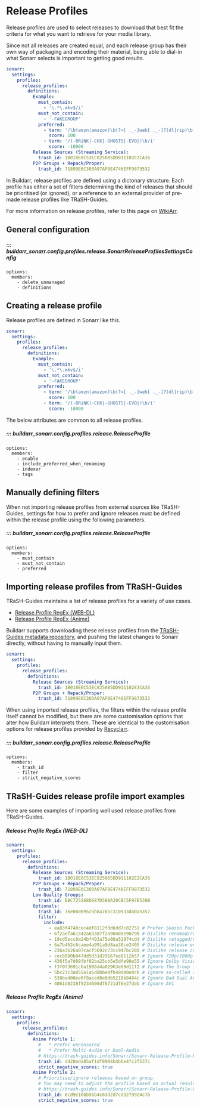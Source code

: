 # Release Profiles

Release profiles are used to select releases to download that best fit the criteria for what you want to retrieve for your media library.

Since not all releases are created equal, and each release group has their own way of packaging and encoding their material, being able to dial-in what Sonarr selects is important to getting good results.

```yaml
sonarr:
  settings:
    profiles:
      release_profiles:
        definitions:
          Example:
            must_contain:
              - '\.*\.mkv$/i'
            must_not_contain:
              - '-FAKEGROUP'
            preferred:
              - term: '/\b(amzn|amazon)\b(?=[ ._-]web[ ._-]?(dl|rip)\b)/i'
                score: 100
              - term: '/(-BRiNK|-CHX|-GHOSTS|-EVO|)\b/i'
                score: -10000
          Release Sources (Streaming Service):
            trash_id: 1B018E0C53EC825085DD911102E2CA36
          P2P Groups + Repack/Proper:
            trash_id: 71899E6C303A07AF0E4746EFF9873532
```

In Buildarr, release profiles are defined using a dictonary structure. Each profile has either a set of
filters determining the kind of releases that should be prioritised (or ignored),
or a reference to an external provider of pre-made release profiles like TRaSH-Guides.

For more information on release profiles, refer to this page on
[WikiArr](https://wiki.servarr.com/sonarr/settings#release-profiles).

## General configuration

##### ::: buildarr_sonarr.config.profiles.release.SonarrReleaseProfilesSettingsConfig
    options:
      members:
        - delete_unmanaged
        - definitions

## Creating a release profile

Release profiles are defined in Sonarr like this.

```yaml
sonarr:
  settings:
    profiles:
      release_profiles:
        definitions:
          Example:
            must_contain:
              - '\.*\.mkv$/i'
            must_not_contain:
              - '-FAKEGROUP'
            preferred:
              - term: '/\b(amzn|amazon)\b(?=[ ._-]web[ ._-]?(dl|rip)\b)/i'
                score: 100
              - term: '/(-BRiNK|-CHX|-GHOSTS|-EVO|)\b/i'
                score: -10000
```

The below attributes are common to all release profiles.

##### ::: buildarr_sonarr.config.profiles.release.ReleaseProfile
    options:
      members:
        - enable
        - include_preferred_when_renaming
        - indexer
        - tags

## Manually defining filters

When not importing release profiles from external sources like TRaSH-Guides,
settings for how to prefer and ignore releases must be defined within
the release profile using the following parameters.

##### ::: buildarr_sonarr.config.profiles.release.ReleaseProfile
    options:
      members:
        - must_contain
        - must_not_contain
        - preferred

## Importing release profiles from TRaSH-Guides

TRaSH-Guides maintains a list of release profiles for a variety of use cases.

* [Release Profile RegEx (WEB-DL)](https://trash-guides.info/Sonarr/Sonarr-Release-Profile-RegEx/)
* [Release Profile RegEx (Anime)](https://trash-guides.info/Sonarr/Sonarr-Release-Profile-RegEx-Anime/)

Buildarr supports downloading these release profiles from the
[TRaSH-Guides metadata repository](https://github.com/TRaSH-/Guides/tree/master/docs/json/sonarr/rp),
and pushing the latest changes to Sonarr directly, without having to manually input them.

```yaml
sonarr:
  settings:
    profiles:
      release_profiles:
        definitions:
          Release Sources (Streaming Service):
            trash_id: 1B018E0C53EC825085DD911102E2CA36
          P2P Groups + Repack/Proper:
            trash_id: 71899E6C303A07AF0E4746EFF9873532
```

When using imported release profiles, the filters within the release profile itself cannot be modified,
but there are some customisation options that alter how Buildarr interprets them.
These are identical to the customisation options for release profiles
provided by
[Recyclarr](https://recyclarr.dev/wiki/yaml/config-reference#release-profile-settings).

##### ::: buildarr_sonarr.config.profiles.release.ReleaseProfile
    options:
      members:
        - trash_id
        - filter
        - strict_negative_scores

## TRaSH-Guides release profile import examples

Here are some examples of importing well used release profiles from TRaSH-Guides.

##### Release Profile RegEx (WEB-DL)

```yaml
sonarr:
  settings:
    profiles:
      release_profiles:
        definitions:
          Release Sources (Streaming Service):
            trash_id: 1B018E0C53EC825085DD911102E2CA36
          P2P Groups + Repack/Proper:
            trash_id: 71899E6C303A07AF0E4746EFF9873532
          Low Quality Groups:
            trash_id: EBC725268D687D588A20CBC5F97E538B
          Optionals:
            trash_id: 76e060895c5b8a765c310933da0a5357
            filter:
              include:
                - ea83f4740cec4df8112f3d6dd7c82751 # Prefer Season Packs
                - 6f2aefa61342a63387f2a90489e90790 # Dislike renamed/retagged releases
                - 19cd5ecc0a24bf493a75e80a51974cdd # Dislike retagged/obfuscated groups
                - 6a7b462c6caee4a991a9d8aa38ce2405 # Dislike release ending: en
                - 236a3626a07cacf5692c73cc947bc280 # Dislike release containing: 1-
                - cec8880b847dd5d31d29167ee0112b57 # Ignore 720p/1080p HEVC re-encodes (Golden Rule)
                - 436f5a7d08fbf02ba25cb5e5dfe98e55 # Ignore Dolby Vision without HDR10 fallback
                - f3f0f3691c6a1988d4a02963e69d11f2 # Ignore The Group -SCENE
                - 5bc23c3a055a1a5d8bbe4fb49d80e0cb # Ignore so-called scene releases
                - 538bad00ee6f8aced8e0db5218b8484c # Ignore Bad Dual Audio Groups
                - 4861d8238f9234606df6721df6e27deb # Ignore AV1
```

##### Release Profile RegEx (Anime)

```yaml
sonarr:
  settings:
    profiles:
      release_profiles:
        definitions:
          Anime Profile 1:
            #   * Prefer uncensored
            #   * Prefer Multi-Audio or Dual-Audio
            # https://trash-guides.info/Sonarr/Sonarr-Release-Profile-RegEx-Anime/#first-release-profile
            trash_id: d428eda85af1df8904b4bbe4fc2f537c
            strict_negative_scores: true
          Anime Profile 2:
            # Prioritise/ignore releases based on group.
            # You may need to adjust the profile based on actual results.
            # https://trash-guides.info/Sonarr/Sonarr-Release-Profile-RegEx-Anime/#second-release-profile
            trash_id: 6cd9e10bb5bb4c63d2d7cd3279924c7b
            strict_negative_scores: true
```
